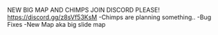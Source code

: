 NEW BIG MAP AND CHIMPS JOIN DISCORD PLEASE! https://discord.gg/z8sVf53KsM
-Chimps are planning something.. 
-Bug Fixes
-New Map aka big slide map
